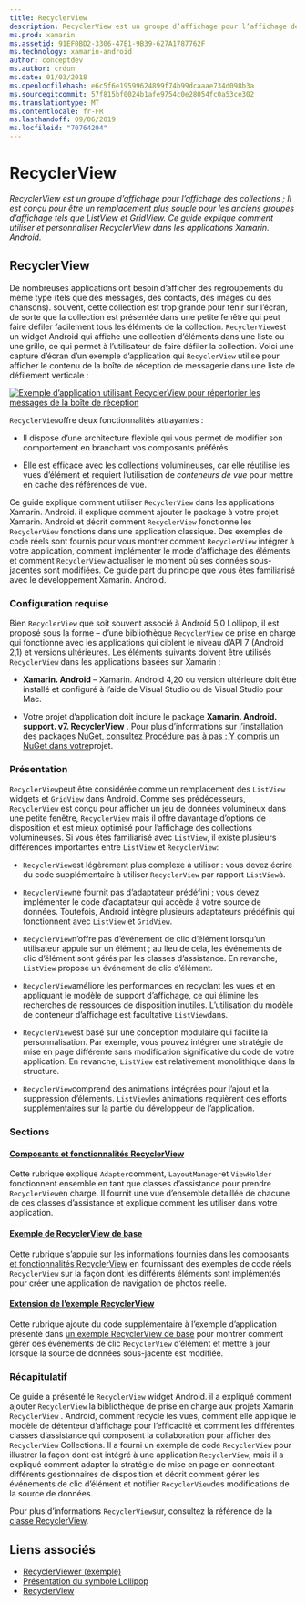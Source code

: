 ```yaml
---
title: RecyclerView
description: RecyclerView est un groupe d’affichage pour l’affichage des collections ; Il est conçu pour être un remplacement plus souple pour les anciens groupes d’affichage tels que ListView et GridView.  Ce guide explique comment utiliser et personnaliser RecyclerView dans les applications Xamarin. Android.
ms.prod: xamarin
ms.assetid: 91EF0BD2-3306-47E1-9B39-627A1787762F
ms.technology: xamarin-android
author: conceptdev
ms.author: crdun
ms.date: 01/03/2018
ms.openlocfilehash: e6c5f6e19599624899f74b99dcaaae734d098b3a
ms.sourcegitcommit: 57f815bf0024b1afe9754c0e28054fc0a53ce302
ms.translationtype: MT
ms.contentlocale: fr-FR
ms.lasthandoff: 09/06/2019
ms.locfileid: "70764204"
---
```

# <a name="recyclerview"></a>RecyclerView

_RecyclerView est un groupe d’affichage pour l’affichage des collections ; Il est conçu pour être un remplacement plus souple pour les anciens groupes d’affichage tels que ListView et GridView.  Ce guide explique comment utiliser et personnaliser RecyclerView dans les applications Xamarin. Android._

## <a name="recyclerview"></a>RecyclerView

De nombreuses applications ont besoin d’afficher des regroupements du même type (tels que des messages, des contacts, des images ou des chansons). souvent, cette collection est trop grande pour tenir sur l’écran, de sorte que la collection est présentée dans une petite fenêtre qui peut faire défiler facilement tous les éléments de la collection.
`RecyclerView`est un widget Android qui affiche une collection d’éléments dans une liste ou une grille, ce qui permet à l’utilisateur de faire défiler la collection. Voici une capture d’écran d’un exemple d’application qui `RecyclerView` utilise pour afficher le contenu de la boîte de réception de messagerie dans une liste de défilement verticale :

[![Exemple d’application utilisant RecyclerView pour répertorier les messages de la boîte de réception](images/01-recyclerview-example-sml.png)](images/01-recyclerview-example.png#lightbox)

`RecyclerView`offre deux fonctionnalités attrayantes :

- Il dispose d’une architecture flexible qui vous permet de modifier son comportement en branchant vos composants préférés.

- Elle est efficace avec les collections volumineuses, car elle réutilise les vues d’élément et requiert l’utilisation de *conteneurs de vue* pour mettre en cache des références de vue.

Ce guide explique comment utiliser `RecyclerView` dans les applications Xamarin. Android. il explique comment ajouter le package à votre projet Xamarin. Android et décrit comment `RecyclerView` fonctionne les `RecyclerView` fonctions dans une application classique. Des exemples de code réels sont fournis pour vous montrer comment `RecyclerView` intégrer à votre application, comment implémenter le mode d’affichage des éléments et comment `RecyclerView` actualiser le moment où ses données sous-jacentes sont modifiées. Ce guide part du principe que vous êtes familiarisé avec le développement Xamarin. Android.

### <a name="requirements"></a>Configuration requise

Bien `RecyclerView` que soit souvent associé à Android 5,0 Lollipop, il est proposé sous la forme &ndash; d’une bibliothèque `RecyclerView` de prise en charge qui fonctionne avec les applications qui ciblent le niveau d’API 7 (Android 2,1) et versions ultérieures. Les éléments suivants doivent être utilisés `RecyclerView` dans les applications basées sur Xamarin :

- **Xamarin. Android** &ndash; Xamarin. Android 4,20 ou version ultérieure doit être installé et configuré à l’aide de Visual Studio ou de Visual Studio pour Mac.

- Votre projet d’application doit inclure le package **Xamarin. Android. support. v7. RecyclerView** . Pour plus d’informations sur l’installation des packages [NuGet, consultez Procédure pas à pas : Y compris un NuGet dans votre](https://docs.microsoft.com/visualstudio/mac/nuget-walkthrough)projet.

### <a name="overview"></a>Présentation

`RecyclerView`peut être considérée comme un remplacement des `ListView` widgets et `GridView` dans Android. Comme ses prédécesseurs, `RecyclerView` est conçu pour afficher un jeu de données volumineux dans une petite fenêtre, `RecyclerView` mais il offre davantage d’options de disposition et est mieux optimisé pour l’affichage des collections volumineuses. Si vous êtes familiarisé avec `ListView`, il existe plusieurs différences importantes entre `ListView` et `RecyclerView`:

- `RecyclerView`est légèrement plus complexe à utiliser : vous devez écrire du code supplémentaire à utiliser `RecyclerView` par rapport `ListView`à.

- `RecyclerView`ne fournit pas d’adaptateur prédéfini ; vous devez implémenter le code d’adaptateur qui accède à votre source de données. Toutefois, Android intègre plusieurs adaptateurs prédéfinis qui fonctionnent avec `ListView` et `GridView`.

- `RecyclerView`n’offre pas d’événement de clic d’élément lorsqu’un utilisateur appuie sur un élément ; au lieu de cela, les événements de clic d’élément sont gérés par les classes d’assistance. En revanche, `ListView` propose un événement de clic d’élément.

- `RecyclerView`améliore les performances en recyclant les vues et en appliquant le modèle de support d’affichage, ce qui élimine les recherches de ressources de disposition inutiles. L’utilisation du modèle de conteneur d’affichage est facultative `ListView`dans.

- `RecyclerView`est basé sur une conception modulaire qui facilite la personnalisation. Par exemple, vous pouvez intégrer une stratégie de mise en page différente sans modification significative du code de votre application.
    En revanche, `ListView` est relativement monolithique dans la structure.

- `RecyclerView`comprend des animations intégrées pour l’ajout et la suppression d’éléments. `ListView`les animations requièrent des efforts supplémentaires sur la partie du développeur de l’application.

### <a name="sections"></a>Sections

#### <a name="recyclerview-parts-and-functionalityandroiduser-interfacelayoutsrecycler-viewparts-and-functionalitymd"></a>[Composants et fonctionnalités RecyclerView](~/android/user-interface/layouts/recycler-view/parts-and-functionality.md)

Cette rubrique explique `Adapter`comment, `LayoutManager`et `ViewHolder` fonctionnent ensemble en tant que classes d’assistance pour prendre `RecyclerView`en charge.
Il fournit une vue d’ensemble détaillée de chacune de ces classes d’assistance et explique comment les utiliser dans votre application.

#### <a name="a-basic-recyclerview-exampleandroiduser-interfacelayoutsrecycler-viewrecyclerview-examplemd"></a>[Exemple de RecyclerView de base](~/android/user-interface/layouts/recycler-view/recyclerview-example.md)

Cette rubrique s’appuie sur les informations fournies dans les [composants et fonctionnalités RecyclerView](~/android/user-interface/layouts/recycler-view/parts-and-functionality.md) en fournissant des exemples de code réels `RecyclerView` sur la façon dont les différents éléments sont implémentés pour créer une application de navigation de photos réelle.

#### <a name="extending-the-recyclerview-exampleandroiduser-interfacelayoutsrecycler-viewextending-the-examplemd"></a>[Extension de l’exemple RecyclerView](~/android/user-interface/layouts/recycler-view/extending-the-example.md)

Cette rubrique ajoute du code supplémentaire à l’exemple d’application présenté dans [un exemple RecyclerView de base](~/android/user-interface/layouts/recycler-view/recyclerview-example.md) pour montrer comment gérer des événements de clic `RecyclerView` d’élément et mettre à jour lorsque la source de données sous-jacente est modifiée.

### <a name="summary"></a>Récapitulatif

Ce guide a présenté le `RecyclerView` widget Android. il a expliqué comment ajouter `RecyclerView` la bibliothèque de prise en charge aux projets Xamarin `RecyclerView` . Android, comment recycle les vues, comment elle applique le modèle de détenteur d’affichage pour l’efficacité et comment les différentes classes d’assistance qui composent la collaboration pour afficher des `RecyclerView` Collections. Il a fourni un exemple de code `RecyclerView` pour illustrer la façon dont est intégré à une application `RecyclerView`, mais il a expliqué comment adapter la stratégie de mise en page en connectant différents gestionnaires de disposition et décrit comment gérer les événements de clic d’élément et notifier `RecyclerView`des modifications de la source de données.

Pour plus d’informations `RecyclerView`sur, consultez la référence de la [classe RecyclerView](https://developer.android.com/reference/android/support/v7/widget/RecyclerView.html).

## <a name="related-links"></a>Liens associés

- [RecyclerViewer (exemple)](https://docs.microsoft.com/samples/xamarin/monodroid-samples/android50-recyclerviewer)
- [Présentation du symbole Lollipop](~/android/platform/lollipop.md)
- [RecyclerView](https://developer.android.com/reference/android/support/v7/widget/RecyclerView.html)
